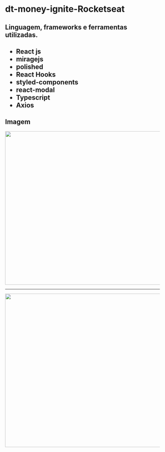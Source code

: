 # dt-money-ignite-Rocketseat

<h2>Linguagem, frameworks e ferramentas utilizadas.<h2/>

- React js
- miragejs
- polished
- React Hooks
- styled-components
- react-modal
- Typescript
- Axios

 <h2>Imagem</h2>
 <div>
 <img width=900 , height=500 src="https://user-images.githubusercontent.com/63307185/148124288-55fee977-65cc-426b-aac2-bc3d04ad6cf9.png"
> </img>
 </div>
 <hr/>
 <div>
 <img width=900 , height=500 src="https://user-images.githubusercontent.com/63307185/148124381-b033bfe8-9e91-480d-8f95-f16efd30b44b.png"
> </img>
 </div>
